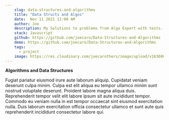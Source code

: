```yaml
---
    slug: data-structures-and-algorithms
    title: "Data Structs and Algos"
    date:  Nov 11 2021 12:00 AM
    author: Joe
    description: My Solutions to problems from Algo Expert with tests.
    stack: Javascript
    github: https://github.com/joecaro/Data-Structures-and-Algorithms
    demo: https://github.com/joecaro/Data-Structures-and-Algorithms
    tags:
      - project 
    image: https://res.cloudinary.com/joecarothers/image/upload/v1636867477/misc/Screenshot_2021-11-14_002430_b4v8vd.png
---
```


**Algorithms and Data Structures**

Fugiat pariatur eiusmod irure aute laborum aliquip. Cupidatat veniam deserunt culpa minim. Culpa est elit aliqua eu tempor ullamco minim sunt nostrud voluptate deserunt. Proident labore magna aliqua duis. Reprehenderit tempor velit elit labore ipsum sit aute incididunt tempor. Commodo eu veniam nulla in est tempor occaecat sint eiusmod exercitation nulla. Duis laborum exercitation officia consectetur ullamco et sunt aute quis reprehenderit incididunt consectetur labore qui.

